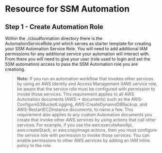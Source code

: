 # Resource for SSM Automation


## Step 1 - Create Automation Role

Within the ./cloudformation directory there is the AutomationServiceRole.yml which serves as starter template for creating your SSM Automation Service Role. You will need to add additional IAM permissions for any additional service your automation will interact with. From there you will need to give your user (role used to login and set the SSM automation) access to pass the SSM Automation role you are creationg.


> **Note:** If you run an automation workflow that invokes other services by using an AWS Identity and Access Management (IAM) service role, be aware that the service role must be configured with permission to invoke those services. This requirement applies to all AWS Automation documents (AWS-* documents) such as the AWS-ConfigureS3BucketLogging, AWS-CreateDynamoDBBackup, and AWS-RestartEC2Instance documents, to name a few. This requirement also applies to any custom Automation documents you create that invoke other AWS services by using actions that call other services. For example, if you use the aws:executeAwsApi, aws:createStack, or aws:copyImage actions, then you must configure the service role with permission to invoke those services. You can enable permissions to other AWS services by adding an IAM inline policy to the role.
